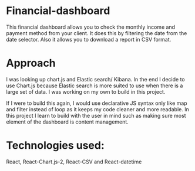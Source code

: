 # Financial-dashboard

This financial dashboard allows you to check the monthly income and payment method from your client. It does this by filtering the date from the date selector. Also it allows you to download a report in CSV format. 

# Approach
I was looking up chart.js and Elastic search/ Kibana. In the end I decide to use Chart.js because Elastic search is more suited to use when there is a large set of data. I was working on my own to build in this project.

If I were to build this again, I would use declarative JS syntax only like map and filter instead of loop as it keeps my code cleaner and more readable. In this project I learn to build with the user in mind such as making sure most element of the dashboard is content management. 

# Technologies used: 
React, React-Chart.js-2, React-CSV and React-datetime
